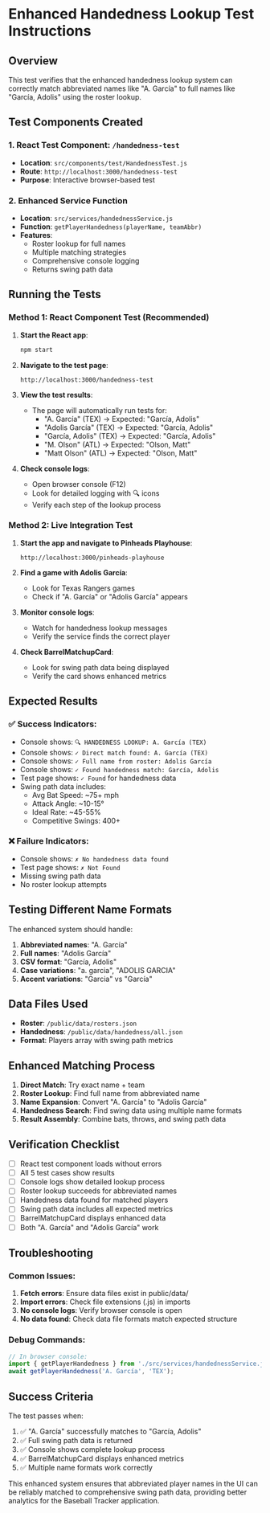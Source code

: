 # Enhanced Handedness Lookup Test Instructions

## Overview
This test verifies that the enhanced handedness lookup system can correctly match abbreviated names like "A. García" to full names like "García, Adolis" using the roster lookup.

## Test Components Created

### 1. React Test Component: `/handedness-test`
- **Location**: `src/components/test/HandednessTest.js`
- **Route**: `http://localhost:3000/handedness-test`
- **Purpose**: Interactive browser-based test

### 2. Enhanced Service Function
- **Location**: `src/services/handednessService.js`
- **Function**: `getPlayerHandedness(playerName, teamAbbr)`
- **Features**:
  - Roster lookup for full names
  - Multiple matching strategies
  - Comprehensive console logging
  - Returns swing path data

## Running the Tests

### Method 1: React Component Test (Recommended)

1. **Start the React app**:
   ```bash
   npm start
   ```

2. **Navigate to the test page**:
   ```
   http://localhost:3000/handedness-test
   ```

3. **View the test results**:
   - The page will automatically run tests for:
     - "A. García" (TEX) → Expected: "García, Adolis"
     - "Adolis García" (TEX) → Expected: "García, Adolis"
     - "García, Adolis" (TEX) → Expected: "García, Adolis"
     - "M. Olson" (ATL) → Expected: "Olson, Matt"
     - "Matt Olson" (ATL) → Expected: "Olson, Matt"

4. **Check console logs**:
   - Open browser console (F12)
   - Look for detailed logging with 🔍 icons
   - Verify each step of the lookup process

### Method 2: Live Integration Test

1. **Start the app and navigate to Pinheads Playhouse**:
   ```
   http://localhost:3000/pinheads-playhouse
   ```

2. **Find a game with Adolis García**:
   - Look for Texas Rangers games
   - Check if "A. García" or "Adolis García" appears

3. **Monitor console logs**:
   - Watch for handedness lookup messages
   - Verify the service finds the correct player

4. **Check BarrelMatchupCard**:
   - Look for swing path data being displayed
   - Verify the card shows enhanced metrics

## Expected Results

### ✅ Success Indicators:
- Console shows: `🔍 HANDEDNESS LOOKUP: A. García (TEX)`
- Console shows: `✓ Direct match found: A. García (TEX)`
- Console shows: `✓ Full name from roster: Adolis García`
- Console shows: `✓ Found handedness match: García, Adolis`
- Test page shows: `✓ Found` for handedness data
- Swing path data includes:
  - Avg Bat Speed: ~75+ mph
  - Attack Angle: ~10-15°
  - Ideal Rate: ~45-55%
  - Competitive Swings: 400+

### ❌ Failure Indicators:
- Console shows: `✗ No handedness data found`
- Test page shows: `✗ Not Found`
- Missing swing path data
- No roster lookup attempts

## Testing Different Name Formats

The enhanced system should handle:

1. **Abbreviated names**: "A. García"
2. **Full names**: "Adolis García"
3. **CSV format**: "García, Adolis"
4. **Case variations**: "a. garcia", "ADOLIS GARCIA"
5. **Accent variations**: "Garcia" vs "García"

## Data Files Used

- **Roster**: `/public/data/rosters.json`
- **Handedness**: `/public/data/handedness/all.json`
- **Format**: Players array with swing path metrics

## Enhanced Matching Process

1. **Direct Match**: Try exact name + team
2. **Roster Lookup**: Find full name from abbreviated name
3. **Name Expansion**: Convert "A. García" to "Adolis García"
4. **Handedness Search**: Find swing data using multiple name formats
5. **Result Assembly**: Combine bats, throws, and swing path data

## Verification Checklist

- [ ] React test component loads without errors
- [ ] All 5 test cases show results
- [ ] Console logs show detailed lookup process
- [ ] Roster lookup succeeds for abbreviated names
- [ ] Handedness data found for matched players
- [ ] Swing path data includes all expected metrics
- [ ] BarrelMatchupCard displays enhanced data
- [ ] Both "A. García" and "Adolis García" work

## Troubleshooting

### Common Issues:
1. **Fetch errors**: Ensure data files exist in public/data/
2. **Import errors**: Check file extensions (.js) in imports
3. **No console logs**: Verify browser console is open
4. **No data found**: Check data file formats match expected structure

### Debug Commands:
```javascript
// In browser console:
import { getPlayerHandedness } from './src/services/handednessService.js';
await getPlayerHandedness('A. García', 'TEX');
```

## Success Criteria

The test passes when:
1. ✅ "A. García" successfully matches to "García, Adolis"
2. ✅ Full swing path data is returned
3. ✅ Console shows complete lookup process
4. ✅ BarrelMatchupCard displays enhanced metrics
5. ✅ Multiple name formats work correctly

This enhanced system ensures that abbreviated player names in the UI can be reliably matched to comprehensive swing path data, providing better analytics for the Baseball Tracker application.